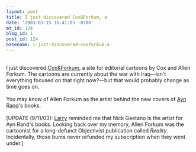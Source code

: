```yaml
---
layout: post
title: I just discovered Cox&Forkum, a
date: '2003-03-15 16:41:05 -0700'
mt_id: 124
blog_id: 1
post_id: 124
basename: i-just-discovered-coxforkum-a
---
```

<br />I just discovered <a href="http://www.coxandforkum.com/">Cox&amp;Forkum</a>, a site for editorial cartoons by Cox and Allen Forkum. The cartoons are currently about the war with Iraq&#x2014;isn't everything focused on that right now?&#x2014;but that would probably change as time goes on.<br /><br />You may know of Allen Forkum as the artist behind the new covers of <a href="/values/people/aynrand.cfm">Ayn Rand</a>'s books.<br /><br />[UPDATE (9/11/03): <a href="http://www.larrysalzman.com/">Larry</a> reminded me that Nick Gaetano is the artist for Ayn Rand's books. Looking back over my memory, Allen Forkum was the cartoonist for a long-defunct Objectivist publication called <cite>Reality</cite>. Incidentally, those bums never refunded my subscription when they went under.]<br /><br /><br />
